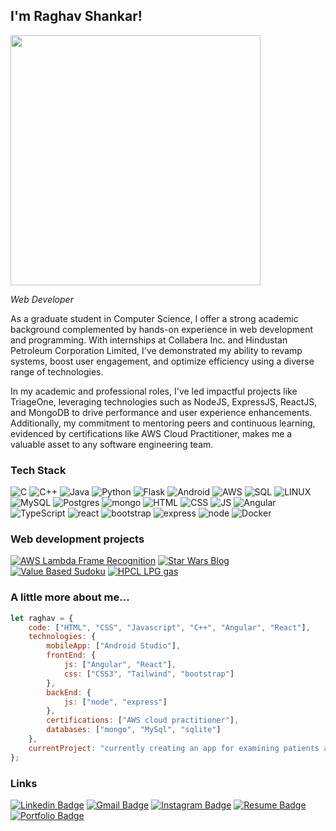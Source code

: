 
<h2>I'm Raghav Shankar! 
</h2>
  <img src="https://media.giphy.com/media/v1.Y2lkPTc5MGI3NjExeWNlemt6a3FyeG9za2oxaDNodjVlM2x2ZmlxcDR0NG9iNXQ0N3BseCZlcD12MV9pbnRlcm5hbF9naWZfYnlfaWQmY3Q9Zw/xTiIzJSKB4l7xTouE8/giphy.gif" width="400">

<p><em>Web Developer</em> </p>
As a graduate student in Computer Science, I offer a strong academic background complemented by hands-on experience in web development and programming. With internships at Collabera Inc. and Hindustan Petroleum Corporation Limited, I've demonstrated my ability to revamp systems, boost user engagement, and optimize efficiency using a diverse range of technologies.

In my academic and professional roles, I've led impactful projects like TriageOne, leveraging technologies such as NodeJS, ExpressJS, ReactJS, and MongoDB to drive performance and user experience enhancements. Additionally, my commitment to mentoring peers and continuous learning, evidenced by certifications like AWS Cloud Practitioner, makes me a valuable asset to any software engineering team.


### Tech Stack
<p>
  <div>

![C](https://img.shields.io/badge/C-white.svg?style=for-the-badge&logo=c&logoColor=black) 
![C++](https://img.shields.io/badge/C++-blue.svg?style=for-the-badge&logo=cplusplus&logoColor=white) 
![Java](https://img.shields.io/badge/Java-red.svg?style=for-the-badge&logo=oracle&logoColor=white) 
![Python](https://img.shields.io/badge/python-3670A0?style=for-the-badge&logo=python&logoColor=ffdd54)
![Flask](https://img.shields.io/badge/Flask-white.svg?style=for-the-badge&logo=flask&logoColor=black) 
![Android](https://img.shields.io/badge/Android&nbsp;Studio-lilac.svg?style=for-the-badge&logo=android&logoColor=white) 
![AWS](https://img.shields.io/badge/AWS-%23FF9900.svg?style=for-the-badge&logo=amazon-aws&logoColor=white)
![SQL](https://img.shields.io/badge/sql-3670A0?style=for-the-badge&logo=mysql&logoColor=ffdd54) 
![LINUX](https://img.shields.io/badge/Linux-FCC624?style=for-the-badge&logo=linux&logoColor=black)
![MySQL](https://img.shields.io/badge/mysql-%2300f.svg?style=for-the-badge&logo=mysql&logoColor=white) 
![Postgres](https://img.shields.io/badge/postgres-%23316192.svg?style=for-the-badge&logo=postgresql&logoColor=white)
![mongo](https://img.shields.io/badge/MongoDB-lilac.svg?style=for-the-badge&logo=mongodb&logoColor=white) 
![HTML](https://img.shields.io/badge/HTML-orange.svg?style=for-the-badge&logo=html5&logoColor=white) 
![CSS](https://img.shields.io/badge/CSS-blue.svg?style=for-the-badge&logo=css3&logoColor=white) 
![JS](https://img.shields.io/badge/Javascript-yellow.svg?style=for-the-badge&logo=javascript&logoColor=white) 
![Angular](https://img.shields.io/badge/Angular-red.svg?style=for-the-badge&logo=angular&logoColor=white) 
![TypeScript](https://img.shields.io/badge/Typescript-indigo.svg?style=for-the-badge&logo=typescript&logoColor=white) 
![react](https://img.shields.io/badge/React-cyan.svg?style=for-the-badge&logo=react&logoColor=black) 
![bootstrap](https://img.shields.io/badge/Bootstrap-purple.svg?style=for-the-badge&logo=bootstrap&logoColor=white) 
![express](https://img.shields.io/badge/Express-white.svg?style=for-the-badge&logo=express&logoColor=black)
![node](https://img.shields.io/badge/NodeJS-green.svg?style=for-the-badge&logo=nodedotjs&logoColor=white)
![Docker](https://img.shields.io/badge/docker-%230db7ed.svg?style=for-the-badge&logo=docker&logoColor=white) 

  </div>
  </p>
  
### Web development projects

[![AWS Lambda Frame Recognition](https://img.shields.io/badge/-AWS&nbsp;Lambda&nbsp;Frame&nbsp;Recognition-white?style=for-the-badge&logo=amazon-aws&logoColor=black)](https://github.com/shingu99/Frame-Recognition-using-AWS-Lambda)
[![Star Wars Blog](https://img.shields.io/badge/-Star&nbsp;Wars&nbsp;Blog-white?style=for-the-badge&logo=starship&logoColor=black)](https://github.com/shingu99/Star-wars-blog)
[![Value Based Sudoku](https://img.shields.io/badge/-Value&nbsp;Based&nbsp;Sudoku-white?style=for-the-badge&logo=square&logoColor=black)](https://github.com/shingu99/Value-based-Sudoku)
[![HPCL LPG gas](https://img.shields.io/badge/-HPCL&nbsp;LPG&nbsp;Website-white?style=for-the-badge&logo=shell&logoColor=black)](https://github.com/shingu99/webdev1)

### A little more about me...  

```javascript
let raghav = {
    code: ["HTML", "CSS", "Javascript", "C++", "Angular", "React"],
    technologies: {
        mobileApp: ["Android Studio"],
        frontEnd: {
            js: ["Angular", "React"],
            css: ["CSS3", "Tailwind", "bootstrap"]
        },
        backEnd: {
            js: ["node", "express"]
        },
        certifications: ["AWS cloud practitioner"],
        databases: ["mongo", "MySql", "sqlite"]
    },
    currentProject: "currently creating an app for examining patients and reducing ER intakes using front end technologies mentioned above"
};
```
### Links

<p>
  
   [![Linkedin Badge](https://img.shields.io/badge/-raghavShankar-white?style=for-the-badge&logo=Linkedin&logoColor=black&link=https://www.linkedin.com/in/raghavshankar99/)](https://www.linkedin.com/in/raghavshankar99/) 
   [![Gmail Badge](https://img.shields.io/badge/-Contact-white?style=for-the-badge&logo=Gmail&logoColor=black&link=mailto:v.raghavshankar99@gmail.com)](mailto:v.raghavshankar99@gmail.com)
   [![Instagram Badge](https://img.shields.io/badge/-@s.h.i.n.g.u-white?style=for-the-badge&logo=instagram&logoColor=black&link=https://instagram.com/s.h.i.n.g.u/)](https://instagram.com/s.h.i.n.g.u) 
   [![Resume Badge](https://img.shields.io/badge/-Resume-white?style=for-the-badge&logo=readme&logoColor=black&link=https://bit.ly/raghavShankar)](https://bit.ly/raghavShankar)
   [![Portfolio Badge](https://img.shields.io/badge/-Portfolio-white?style=for-the-badge&logo=producthunt&logoColor=black&link=https://tinyurl.com/rsportfolio199)](https://tinyurl.com/rsportfolio1999)
</p>

